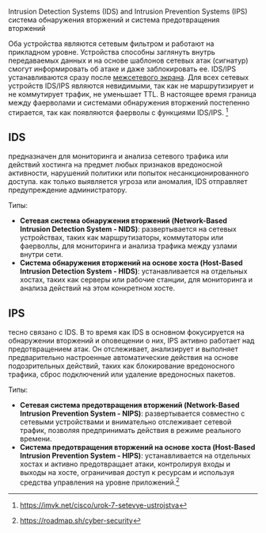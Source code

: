 Intrusion Detection Systems (IDS) and Intrusion Prevention Systems (IPS)
система обнаружения вторжений и система предотвращения вторжений

Оба устройства являются сетевым фильтром и работают на прикладном уровне. Устройства способны заглянуть внутрь передаваемых данных и на основе шаблонов сетевых атак (сигнатур) смогут информировать об атаке и даже заблокировать ее.
IDS/IPS устанавливаются сразу после [межсетевого экрана](firewall.md). Для всех сетевых устройств IDS/IPS являются невидимыми, так как не маршрутизирует и не коммутирует трафик, не уменьшает TTL. В настоящее время граница между фаерволами и системами обнаружения вторжений постепенно стирается, так как появляются фаерволы с функциями IDS/IPS. [^1]
## IDS
предназначен для мониторинга и анализа сетевого трафика или действий хостинга на предмет любых признаков вредоносной активности, нарушений политики или попыток несанкционированного доступа. как только выявляется угроза или аномалия, IDS отправляет предупреждение администратору.

Типы:
- **Сетевая система обнаружения вторжений (Network-Based Intrusion Detection System - NIDS)**: развертывается на сетевых устройствах, таких как маршрутизаторы, коммутаторы или фаерволлы, для мониторинга и анализа трафика между узлами внутри сети.
- **Система обнаружения вторжений на основе хоста (Host-Based Intrusion Detection System - HIDS)**: устанавливается на отдельных хостах, таких как серверы или рабочие станции, для мониторинга и анализа действий на этом конкретном хосте.
## IPS
тесно связано с IDS. В то время как IDS в основном фокусируется на обнаружении вторжений и оповещении о них, IPS активно работает над предотвращением атак. Он отслеживает, анализирует и выполняет предварительно настроенные автоматические действия на основе подозрительных действий, таких как блокирование вредоносного трафика, сброс подключений или удаление вредоносных пакетов.

Типы:
- **Сетевая система предотвращения вторжений (Network-Based Intrusion Prevention System - NIPS)**: развертывается совместно с сетевыми устройствами и внимательно отслеживает сетевой трафик, позволяя предпринимать действия в режиме реального времени.
- **Система предотвращения вторжений на основе хоста (Host-Based Intrusion Prevention System - HIPS)**: устанавливается на отдельных хостах и активно предотвращает атаки, контролируя входы и выходы на хосте, ограничивая доступ к ресурсам и используя средства управления на уровне приложений.[^2]

[^1]: https://imvk.net/cisco/urok-7-setevye-ustrojstva
[^2]: https://roadmap.sh/cyber-security